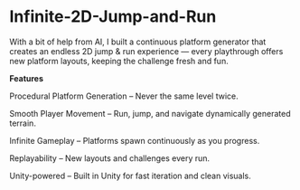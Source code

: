 # **Infinite-2D-Jump-and-Run**
With a bit of help from AI, I built a continuous platform generator that creates an endless 2D jump & run experience — every playthrough offers new platform layouts, keeping the challenge fresh and fun.

**Features**

Procedural Platform Generation – Never the same level twice.

Smooth Player Movement – Run, jump, and navigate dynamically generated terrain.

Infinite Gameplay – Platforms spawn continuously as you progress.

Replayability – New layouts and challenges every run.

Unity-powered – Built in Unity for fast iteration and clean visuals.
